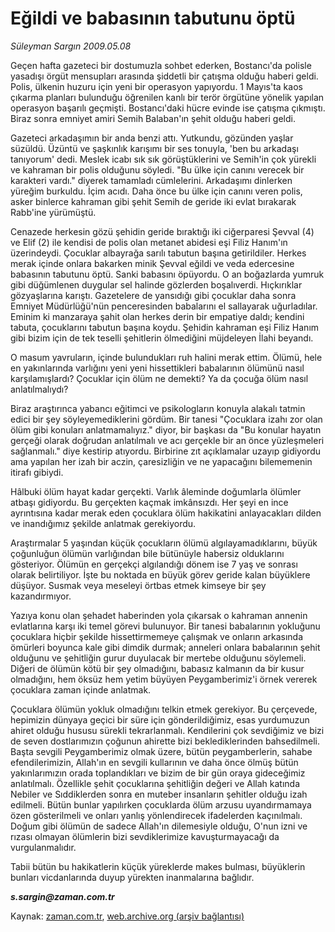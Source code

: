 # Eğildi ve babasının tabutunu öptü

*Süleyman Sargın 2009.05.08*

<tr><td class="metin" colspan="2" style="padding-top: 20px; padding-left: 5px; padding-right: 10px;">Geçen hafta gazeteci bir dostumuzla sohbet ederken, Bostancı'da polisle yasadışı örgüt mensupları arasında şiddetli bir çatışma olduğu haberi geldi. Polis, ülkenin huzuru için yeni bir operasyon yapıyordu. 1 Mayıs'ta kaos çıkarma planları bulunduğu öğrenilen kanlı bir terör örgütüne yönelik yapılan operasyon başarılı geçmişti. Bostancı'daki hücre evinde ise çatışma çıkmıştı. Biraz sonra emniyet amiri Semih Balaban'ın şehit olduğu haberi geldi.</td></tr><tr><td class="metin" colspan="2" style="padding-top: 20px; padding-left: 5px; padding-right: 10px;"><p>Gazeteci arkadaşımın bir anda benzi attı. Yutkundu, gözünden yaşlar süzüldü. Üzüntü ve şaşkınlık karışımı bir ses tonuyla, 'ben bu arkadaşı tanıyorum' dedi. Meslek icabı sık sık görüştüklerini ve Semih'in çok yürekli ve kahraman bir polis olduğunu söyledi. "Bu ülke için canını verecek bir karakteri vardı." diyerek tamamladı cümlelerini. Arkadaşımı dinlerken yüreğim burkuldu. İçim acıdı. Daha önce bu ülke için canını veren polis, asker binlerce kahraman gibi şehit Semih de geride iki evlat bırakarak Rabb'ine yürümüştü.
<p> Cenazede herkesin gözü şehidin geride bıraktığı iki ciğerparesi Şevval (4) ve Elif (2) ile kendisi de polis olan metanet abidesi eşi Filiz Hanım'ın üzerindeydi. Çocuklar albayrağa sarılı tabutun başına getirildiler. Herkes merak içinde onlara bakarken minik Şevval eğildi ve veda edercesine babasının tabutunu öptü. Sanki babasını öpüyordu. O an boğazlarda yumruk gibi düğümlenen duygular sel halinde gözlerden boşalıverdi. Hıçkırıklar gözyaşlarına karıştı. Gazetelere de yansıdığı gibi çocuklar daha sonra Emniyet Müdürlüğü'nün penceresinden babalarını el sallayarak uğurladılar. Eminim ki manzaraya şahit olan herkes derin bir empatiye daldı; kendini tabuta, çocuklarını tabutun başına koydu. Şehidin kahraman eşi Filiz Hanım gibi bizim için de tek teselli şehitlerin ölmediğini müjdeleyen İlahi beyandı.
<p>O masum yavruların, içinde bulundukları ruh halini merak ettim. Ölümü, hele en yakınlarında varlığını yeni yeni hissettikleri babalarının ölümünü nasıl karşılamışlardı? Çocuklar için ölüm ne demekti? Ya da çocuğa ölüm nasıl anlatılmalıydı? 
<p>Biraz araştırınca yabancı eğitimci ve psikologların konuyla alakalı tatmin edici bir şey söyleyemediklerini gördüm. Bir tanesi "Çocuklara izahı zor olan ölüm gibi konuları anlatmamalıyız." diyor, bir başkası da "Bu konular hayatın gerçeği olarak doğrudan anlatılmalı ve acı gerçekle bir an önce yüzleşmeleri sağlanmalı." diye kestirip atıyordu. Birbirine zıt açıklamalar uzayıp gidiyordu ama yapılan her izah bir aczin, çaresizliğin ve ne yapacağını bilememenin itirafı gibiydi.
<p> Hâlbuki ölüm hayat kadar gerçekti. Varlık âleminde doğumlarla ölümler atbaşı gidiyordu. Bu gerçekten kaçmak imkânsızdı. Her şeyi en ince ayrıntısına kadar merak eden çocuklara ölüm hakikatini anlayacakları dilden ve inandığımız şekilde anlatmak gerekiyordu.
<p>Araştırmalar 5 yaşından küçük çocukların ölümü algılayamadıklarını, büyük çoğunluğun ölümün varlığından bile bütünüyle habersiz olduklarını gösteriyor. Ölümün en gerçekçi algılandığı dönem ise 7 yaş ve sonrası olarak belirtiliyor. İşte bu noktada en büyük görev geride kalan büyüklere düşüyor. Susmak veya meseleyi örtbas etmek kimseye bir şey kazandırmıyor.
<p> Yazıya konu olan şehadet haberinden yola çıkarsak o kahraman annenin evlatlarına karşı iki temel görevi bulunuyor. Bir tanesi babalarının yokluğunu çocuklara hiçbir şekilde hissettirmemeye çalışmak ve onların arkasında ömürleri boyunca kale gibi dimdik durmak; anneleri onlara babalarının şehit olduğunu ve şehitliğin gurur duyulacak bir mertebe olduğunu söylemeli. Diğeri de ölümün kötü bir şey olmadığını, babasız kalmanın da bir kusur olmadığını, hem öksüz hem yetim büyüyen Peygamberimiz'i örnek vererek çocuklara zaman içinde anlatmak.
<p>Çocuklara ölümün yokluk olmadığını telkin etmek gerekiyor. Bu çerçevede, hepimizin dünyaya geçici bir süre için gönderildiğimiz, esas yurdumuzun ahiret olduğu hususu sürekli tekrarlanmalı. Kendilerini çok sevdiğimiz ve bizi de seven dostlarımızın çoğunun ahirette bizi beklediklerinden bahsedilmeli. Başta sevgili Peygamberimiz olmak üzere, bütün peygamberlerin, sahabe efendilerimizin, Allah'ın en sevgili kullarının ve daha önce ölmüş bütün yakınlarımızın orada toplandıkları ve bizim de bir gün oraya gideceğimiz anlatılmalı. Özellikle şehit çocuklarına şehitliğin değeri ve Allah katında Nebiler ve Sıddiklerden sonra en muteber insanların şehitler olduğu izah edilmeli. Bütün bunlar yapılırken çocuklarda ölüm arzusu uyandırmamaya özen gösterilmeli ve onları yanlış yönlendirecek ifadelerden kaçınılmalı. Doğum gibi ölümün de sadece Allah'ın dilemesiyle olduğu, O'nun izni ve rızası olmayan ölümlerin bizi sevdiklerimize kavuşturmayacağı da vurgulanmalıdır.
<p> Tabii bütün bu hakikatlerin küçük yüreklerde makes bulması, büyüklerin bunları vicdanlarında duyup yürekten inanmalarına bağlıdır.
<p><i><b>s.sargin@zaman.com.tr</b></i><br/></p></p></p></p></p></p></p></p></p></p></td></tr>

Kaynak: [zaman.com.tr](http://zaman.com.tr/yazar.do?yazino=845742), [web.archive.org (arşiv bağlantısı)](http://web.archive.org/web/20090527063933/http://www.zaman.com.tr:80/yazar.do?yazino=845742)
